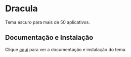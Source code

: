 # Dracula

Tema escuro para mais de 50 aplicativos.

## Documentação e Instalação

Clique [aqui](https://draculatheme.com) para ver a documentação e instalação do tema.
